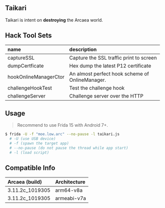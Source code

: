 ## Taikari
Taikari is intent on **destroying** the Arcaea world.

## Hack Tool Sets
| name | description |
| :--- | :---------- |
| captureSSL     | Capture the SSL traffic print to screen |
| dumpCertficate | Hex dump the latest P12 certificate |
| hookOnlineManagerCtor | An almost perfect hook scheme of OnlineManager. |
| challengeHookTest | Test the challenge hook |
| challengeServer | Challenge server over the HTTP |

## Usage
> Recommend to use Frida 15 with Android 7+.
```bash
$ frida -U -f "moe.low.arc" --no-pause -l taikari.js
  # -U (use USB device)
  # -f (spawn the target app)
  # --no-pause (do not pause the thread while app start)
  # -l (load script)
```

## Compatible Info
|  Arcaea (build) |  Architecture      |
| :-------------- | :----------------- |
| 3.11.2c_1019305 | arm64-v8a          |
| 3.11.2c_1019305 | armeabi-v7a        |
